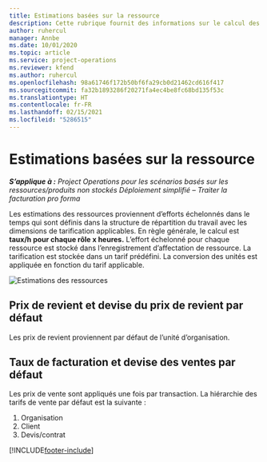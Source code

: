 ```yaml
---
title: Estimations basées sur la ressource
description: Cette rubrique fournit des informations sur le calcul des estimations des ressources dans Project Operations.
author: ruhercul
manager: Annbe
ms.date: 10/01/2020
ms.topic: article
ms.service: project-operations
ms.reviewer: kfend
ms.author: ruhercul
ms.openlocfilehash: 98a61746f172b50bf6fa29cb0d21462cd616f417
ms.sourcegitcommit: fa32b1893286f20271fa4ec4be8fc68bd135f53c
ms.translationtype: HT
ms.contentlocale: fr-FR
ms.lasthandoff: 02/15/2021
ms.locfileid: "5286515"
---
```

# <a name="resource-estimates"></a>Estimations basées sur la ressource

_**S’applique à :** Project Operations pour les scénarios basés sur les ressources/produits non stockés Déploiement simplifié – Traiter la facturation pro forma_

Les estimations des ressources proviennent d’efforts échelonnés dans le temps qui sont définis dans la structure de répartition du travail avec les dimensions de tarification applicables. En règle générale, le calcul est **taux/h pour chaque rôle x heures.** L’effort échelonné pour chaque ressource est stocké dans l’enregistrement d’affectation de ressource. La tarification est stockée dans un tarif prédéfini. La conversion des unités est appliquée en fonction du tarif applicable.

![Estimations des ressources](./media/navigation12.png)

## <a name="default-cost-price-and-cost-currency"></a>Prix de revient et devise du prix de revient par défaut

Les prix de revient proviennent par défaut de l’unité d’organisation.

## <a name="default-bill-rate-and-sales-currency"></a>Taux de facturation et devise des ventes par défaut

Les prix de vente sont appliqués une fois par transaction. La hiérarchie des tarifs de vente par défaut est la suivante :

1. Organisation
2. Client
3. Devis/contrat


[!INCLUDE[footer-include](../includes/footer-banner.md)]